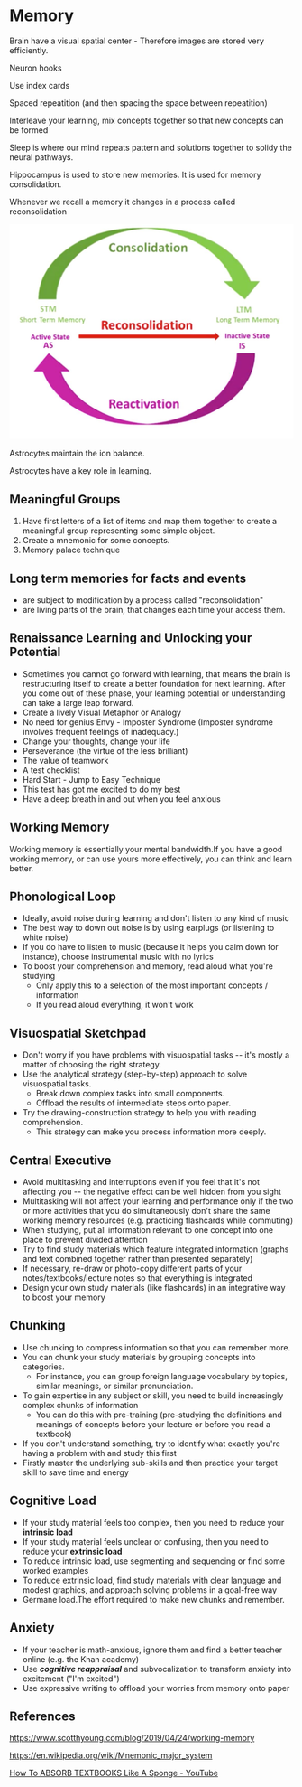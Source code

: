 # Memory

Brain have a visual spatial center - Therefore images are stored very efficiently.

Neuron hooks

Use index cards

Spaced repeatition (and then spacing the space between repeatition)

Interleave your learning, mix concepts together so that new concepts can be formed

Sleep is where our mind repeats pattern and solutions together to solidy the neural pathways.

Hippocampus is used to store new memories. It is used for memory consolidation.

Whenever we recall a memory it changes in a process called reconsolidation

![image](../../media/Learning-Intro_Memory-image1.jpg)

Astrocytes maintain the ion balance.

Astrocytes have a key role in learning.

## Meaningful Groups

1. Have first letters of a list of items and map them together to create a meaningful group representing some simple object.
2. Create a mnemonic for some concepts.
3. Memory palace technique

## Long term memories for facts and events

- are subject to modification by a process called "reconsolidation"
- are living parts of the brain, that changes each time your access them.

## Renaissance Learning and Unlocking your Potential

- Sometimes you cannot go forward with learning, that means the brain is restructuring itself to create a better foundation for next learning. After you come out of these phase, your learning potential or understanding can take a large leap forward.
- Create a lively Visual Metaphor or Analogy
- No need for genius Envy - Imposter Syndrome (Imposter syndrome involves frequent feelings of inadequacy.)
- Change your thoughts, change your life
- Perseverance (the virtue of the less brilliant)
- The value of teamwork
- A test checklist
- Hard Start - Jump to Easy Technique
- This test has got me excited to do my best
- Have a deep breath in and out when you feel anxious

## Working Memory

Working memory is essentially your mental bandwidth.If you have a good working memory, or can use yours more effectively, you can think and learn better.

## Phonological Loop

- Ideally, avoid noise during learning and don't listen to any kind of music
- The best way to down out noise is by using earplugs (or listening to white noise)
- If you do have to listen to music (because it helps you calm down for instance), choose instrumental music with no lyrics
- To boost your comprehension and memory, read aloud what you're studying
  - Only apply this to a selection of the most important concepts / information
  - If you read aloud everything, it won't work

## Visuospatial Sketchpad

- Don't worry if you have problems with visuospatial tasks -- it's mostly a matter of choosing the right strategy.
- Use the analytical strategy (step-by-step) approach to solve visuospatial tasks.
  - Break down complex tasks into small components.
  - Offload the results of intermediate steps onto paper.
- Try the drawing-construction strategy to help you with reading comprehension.
  - This strategy can make you process information more deeply.

## Central Executive

- Avoid multitasking and interruptions even if you feel that it's not affecting you -- the negative effect can be well hidden from you sight
- Multitasking will not affect your learning and performance only if the two or more activities that you do simultaneously don't share the same working memory resources (e.g. practicing flashcards while commuting)
- When studying, put all information relevant to one concept into one place to prevent divided attention
- Try to find study materials which feature integrated information (graphs and text combined together rather than presented separately)
- If necessary, re-draw or photo-copy different parts of your notes/textbooks/lecture notes so that everything is integrated
- Design your own study materials (like flashcards) in an integrative way to boost your memory

## Chunking

- Use chunking to compress information so that you can remember more.
- You can chunk your study materials by grouping concepts into categories.
  - For instance, you can group foreign language vocabulary by topics, similar meanings, or similar pronunciation.
- To gain expertise in any subject or skill, you need to build increasingly complex chunks of information
  - You can do this with pre-training (pre-studying the definitions and meanings of concepts before your lecture or before you read a textbook)
- If you don't understand something, try to identify what exactly you're having a problem with and study this first
- Firstly master the underlying sub-skills and then practice your target skill to save time and energy

## Cognitive Load

- If your study material feels too complex, then you need to reduce your **intrinsic load**
- If your study material feels unclear or confusing, then you need to reduce your **extrinsic load**
- To reduce intrinsic load, use segmenting and sequencing or find some worked examples
- To reduce extrinsic load, find study materials with clear language and modest graphics, and approach solving problems in a goal-free way
- Germane load.The effort required to make new chunks and remember.

## Anxiety

- If your teacher is math-anxious, ignore them and find a better teacher online (e.g. the Khan academy)
- Use ***cognitive reappraisal*** and subvocalization to transform anxiety into excitement ("I'm excited")
- Use expressive writing to offload your worries from memory onto paper

## References

https://www.scotthyoung.com/blog/2019/04/24/working-memory

https://en.wikipedia.org/wiki/Mnemonic_major_system

[How To ABSORB TEXTBOOKS Like A Sponge - YouTube](https://www.youtube.com/watch?v=nqYmmZKY4sA)
